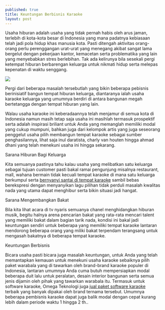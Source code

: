 ```yaml
---
published: true
title: Keuntungan Berbisnis Karaoke
layout: post
---
```

Usaha hiburan adalah usaha yang tidak pernah habis oleh arus jaman, terlebih di kota-kota besar di Indonesia yang mana padatnya kebiasaan telah jadi pola hidup khas manusia kota. Pasti ditengah aktivitas orang-orang perlu perenggangan urat-urat yang menegang akibat sangat lama bergelut dengan pekerjaan kantor, kemacetan serta problematika yang lain yang menyebabkan stres berlebihan. Tak ada kelirunya bila sesekali pergi ketempat hiburan berbarengan keluarga untuk nikmati hidup serta melepas kepenatan di waktu senggang. 

<img src="http://images.cnnindonesia.com/visual/2015/01/27/a051aa33-6ae0-4a4c-a91c-c0e932330022_169.jpg?w=650">

Pergi dari beberapa masalah tersebutlah yang bikin beberapa pebisnis berinisiatif bangun tempat hiburan keluarga, diantaranya ialah usaha karaoke keluarga yang umumnya berdiri di antara bangunan megah bertetangga dengan tempat hiburan yang lain. 

Walau usaha karaoke ini keberadaannya telah menjamur di semua kota di Indonesia namun masih tetap saja usaha ini masihlah termasuk prospektif serta adalah inspirasi briliant untuk Anda yang memanglah memiliki modal yang cukup mumpuni, bahkan juga dari kelompok artis yang juga seseorang penggelut usaha pilih membangun tempat karaoke sebagai sumber penghasilannya, lihat saja inul daratista, charly van houten hingga ahmad dhani yang telah menekuni usaha ini hingga sekarang. 

Sarana Hiburan Bagi Keluarga 

Kita semuanya pastinya tahu kalau usaha yang melibatkan satu keluarga sebagai tujuan customer pasti bakal ramai pengunjung misalnya restaurant, mall, wahana bermain tidak kecuali tempat karaoke di mana satu keluarga berkumpul serta <a href="https://www.inspirasi.co/post/details/24139/bernyanyi-santai-di-tempat-karaoke">bernyanyi santai di tempat karaoke</a> sambil bebas berekspresi dengan menyanyikan lagu pilihan tidak perduli masalah kwalitas nada yang utama dapat menghibur serta bikin situasi jadi hangat. 

Sarana Mengembangkan Bakat 

Bila kita lihat acara di tv nyaris semuanya chanel menghidangkan hiburan musik, begitu halnya arena pencarian bakat yang rata-rata mencari talent yang memiliki bakat dalam bagian tarik nada, kondisi ini bakal jadi keuntungan sendiri untuk beberapa yang memiliki tempat karaoke lantaran mendorong beberapa orang yang miliki bakat terpendam terangsang untuk mengasah bakatnya di beberapa tempat karaoke. 

Keuntungan Berbisnis 

Bicara usaha pasti bicara juga masalah keuntungan, untuk Anda yang telah memantapkan kemauan untuk menekuni usaha karaoke sebaiknya pilih paket warabala yang di tawarkan oleh brand-brand karaoke populer di Indonesia, lantaran umumnya Anda cuma butuh mempersiapkan modal beberapa duit lalu untuk peralatan, desain interior bangunan serta semua jenis dijamin oleh pihak yang tawarkan warabala itu. Termasuk untuk software karaoke, Omega Teknologi juga <a href="http://omegateknologi.com/karaoke-system">jual paket software karaoke</a> terbaik yang banyak dipakai oleh brand ternama tersebut. Umumnya beberapa pembisnis karaoke dapat juga balik modal dengan cepat kurang lebih dalam periode waktu 1 hingga 2 th..